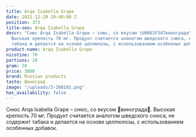 ```yaml
---
title: Arqa Isabella Grape
date: 2021-12-29 20:40:00 Z
position: 373
title-seo: Arqa Isabella Grape
descr: "Снюс Arqa Isabella Grape – снюс, со вкусом \U0001F347винограда\U0001F347.
  Высокая крепость 70 мг. Продукт считается аналогом шведского снюса, не содержит
  табака и делается на основе целлюлозы, с использованием особенных добавок.\n\n"
product-name: Arqa Isabella Grape
nicotine: 70
portions: 20
gram: 20
price: 3000
brand: Russian products
taste: Виноград
image: "/uploads/3-268101.png"
has_availability: false
---
```


Снюс Arqa Isabella Grape – снюс, со вкусом 🍇винограда🍇. Высокая крепость 70 мг. Продукт считается аналогом шведского снюса, не содержит табака и делается на основе целлюлозы, с использованием особенных добавок.

